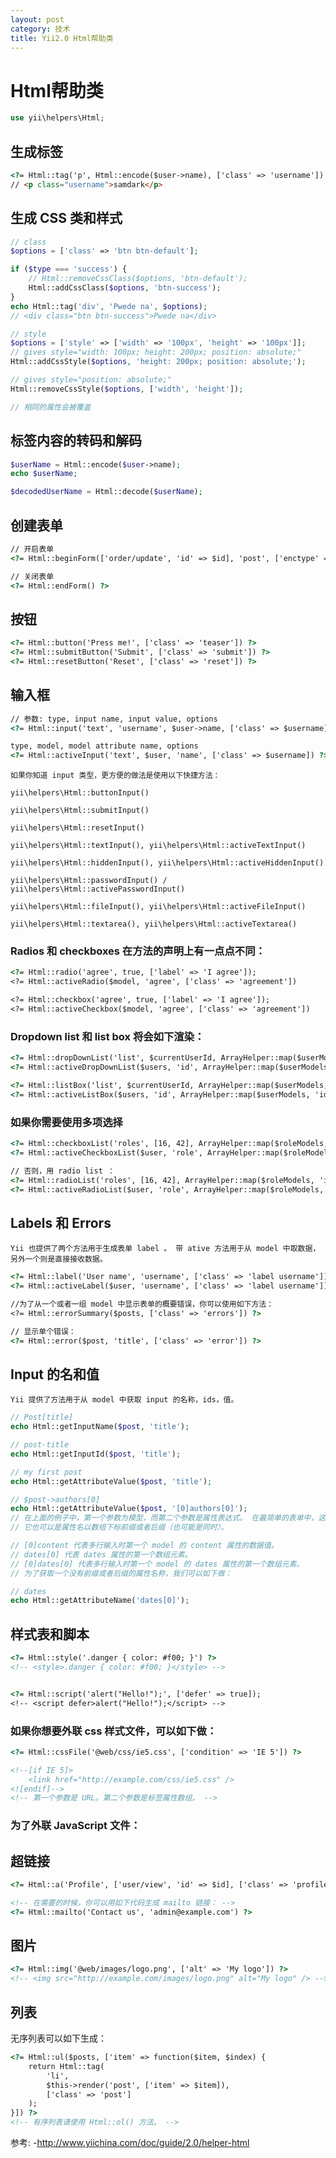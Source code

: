 ```yaml
---
layout: post
category: 技术
title: Yii2.0 Html帮助类
---
```

# Html帮助类
```php
use yii\helpers\Html;
```
## 生成标签
```html
<?= Html::tag('p', Html::encode($user->name), ['class' => 'username']) ?>
// <p class="username">samdark</p>
```

## 生成 CSS 类和样式
```php
// class
$options = ['class' => 'btn btn-default'];

if ($type === 'success') {
    // Html::removeCssClass($options, 'btn-default');
    Html::addCssClass($options, 'btn-success');
}
echo Html::tag('div', 'Pwede na', $options);
// <div class="btn btn-success">Pwede na</div>

// style
$options = ['style' => ['width' => '100px', 'height' => '100px']];
// gives style="width: 100px; height: 200px; position: absolute;"
Html::addCssStyle($options, 'height: 200px; position: absolute;');

// gives style="position: absolute;"
Html::removeCssStyle($options, ['width', 'height']);

// 相同的属性会被覆盖
```
## 标签内容的转码和解码
```php
$userName = Html::encode($user->name);
echo $userName;

$decodedUserName = Html::decode($userName);
```

## 创建表单
```html
// 开启表单
<?= Html::beginForm(['order/update', 'id' => $id], 'post', ['enctype' => 'multipart/form-data']) ?>

// 关闭表单
<?= Html::endForm() ?>
```
## 按钮
```html
<?= Html::button('Press me!', ['class' => 'teaser']) ?>
<?= Html::submitButton('Submit', ['class' => 'submit']) ?>
<?= Html::resetButton('Reset', ['class' => 'reset']) ?>
```
## 输入框
```html
// 参数: type, input name, input value, options
<?= Html::input('text', 'username', $user->name, ['class' => $username]) ?>

type, model, model attribute name, options
<?= Html::activeInput('text', $user, 'name', ['class' => $username]) ?>
```
`如果你知道 input 类型，更方便的做法是使用以下快捷方法：`

`yii\helpers\Html::buttonInput()`

`yii\helpers\Html::submitInput()`

`yii\helpers\Html::resetInput()`

`yii\helpers\Html::textInput(), yii\helpers\Html::activeTextInput()`

`yii\helpers\Html::hiddenInput(), yii\helpers\Html::activeHiddenInput()`

`yii\helpers\Html::passwordInput() / yii\helpers\Html::activePasswordInput()`

`yii\helpers\Html::fileInput(), yii\helpers\Html::activeFileInput()`

`yii\helpers\Html::textarea(), yii\helpers\Html::activeTextarea()`

### Radios 和 checkboxes 在方法的声明上有一点点不同：
```html
<?= Html::radio('agree', true, ['label' => 'I agree']);
<?= Html::activeRadio($model, 'agree', ['class' => 'agreement'])

<?= Html::checkbox('agree', true, ['label' => 'I agree']);
<?= Html::activeCheckbox($model, 'agree', ['class' => 'agreement'])
```
### Dropdown list 和 list box 将会如下渲染：
```html
<?= Html::dropDownList('list', $currentUserId, ArrayHelper::map($userModels, 'id', 'name')) ?>
<?= Html::activeDropDownList($users, 'id', ArrayHelper::map($userModels, 'id', 'name')) ?>

<?= Html::listBox('list', $currentUserId, ArrayHelper::map($userModels, 'id', 'name')) ?>
<?= Html::activeListBox($users, 'id', ArrayHelper::map($userModels, 'id', 'name')) ?>
```
### 如果你需要使用多项选择
```html
<?= Html::checkboxList('roles', [16, 42], ArrayHelper::map($roleModels, 'id', 'name')) ?>
<?= Html::activeCheckboxList($user, 'role', ArrayHelper::map($roleModels, 'id', 'name')) ?>

// 否则，用 radio list ：
<?= Html::radioList('roles', [16, 42], ArrayHelper::map($roleModels, 'id', 'name')) ?>
<?= Html::activeRadioList($user, 'role', ArrayHelper::map($roleModels, 'id', 'name')) ?>
```
## Labels 和 Errors
`Yii 也提供了两个方法用于生成表单 label 。 带 ative 方法用于从 model 中取数据，另外一个则是直接接收数据。`
```html
<?= Html::label('User name', 'username', ['class' => 'label username']) ?>
<?= Html::activeLabel($user, 'username', ['class' => 'label username'])

//为了从一个或者一组 model 中显示表单的概要错误，你可以使用如下方法：
<?= Html::errorSummary($posts, ['class' => 'errors']) ?>

// 显示单个错误：
<?= Html::error($post, 'title', ['class' => 'error']) ?>
```

## Input 的名和值
`Yii 提供了方法用于从 model 中获取 input 的名称，ids，值。`
```php
// Post[title]
echo Html::getInputName($post, 'title');

// post-title
echo Html::getInputId($post, 'title');

// my first post
echo Html::getAttributeValue($post, 'title');

// $post->authors[0]
echo Html::getAttributeValue($post, '[0]authors[0]');
// 在上面的例子中，第一个参数为模型，而第二个参数是属性表达式。 在最简单的表单中，这个属性表达式就是属性名称，但是在一些多行输入的时候，
// 它也可以是属性名以数组下标前缀或者后缀（也可能是同时）。

// [0]content 代表多行输入时第一个 model 的 content 属性的数据值。
// dates[0] 代表 dates 属性的第一个数组元素。
// [0]dates[0] 代表多行输入时第一个 model 的 dates 属性的第一个数组元素。
// 为了获取一个没有前缀或者后缀的属性名称，我们可以如下做：

// dates
echo Html::getAttributeName('dates[0]');
```
## 样式表和脚本
```html
<?= Html::style('.danger { color: #f00; }') ?>
<!-- <style>.danger { color: #f00; }</style> -->


<?= Html::script('alert("Hello!");', ['defer' => true]);
<!-- <script defer>alert("Hello!");</script> -->
```
### 如果你想要外联 css 样式文件，可以如下做：
```html
<?= Html::cssFile('@web/css/ie5.css', ['condition' => 'IE 5']) ?>

<!--[if IE 5]>
    <link href="http://example.com/css/ie5.css" />
<![endif]-->
<!-- 第一个参数是 URL。第二个参数是标签属性数组。 -->
```

### 为了外联 JavaScript 文件：

<?= Html::jsFile('@web/js/main.js') ?>

## 超链接
```html
<?= Html::a('Profile', ['user/view', 'id' => $id], ['class' => 'profile-link']) ?>

<!-- 在需要的时候，你可以用如下代码生成 mailto 链接： -->
<?= Html::mailto('Contact us', 'admin@example.com') ?>
```

## 图片
```html
<?= Html::img('@web/images/logo.png', ['alt' => 'My logo']) ?>
<!-- <img src="http://example.com/images/logo.png" alt="My logo" /> -->
```
## 列表
无序列表可以如下生成：
```html
<?= Html::ul($posts, ['item' => function($item, $index) {
    return Html::tag(
        'li',
        $this->render('post', ['item' => $item]),
        ['class' => 'post']
    );
}]) ?>
<!-- 有序列表请使用 Html::ol() 方法。 -->
```
参考:
-<http://www.yiichina.com/doc/guide/2.0/helper-html>
